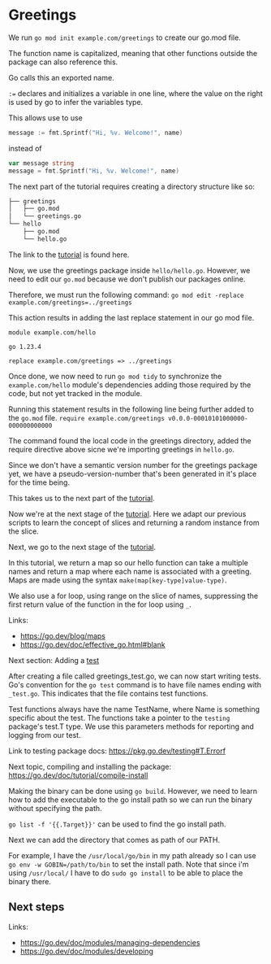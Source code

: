 # Greetings

We run `go mod init example.com/greetings` to create our go.mod file. 

The function name is capitalized, meaning that other functions outside the package can also reference this. 

Go calls this an exported name.

`:=` declares and initializes a variable in one line, where the value on the right is used by go to infer the variables type. 

This allows use to use 

```go
message := fmt.Sprintf("Hi, %v. Welcome!", name)
```

instead of 

```go
var message string
message = fmt.Sprintf("Hi, %v. Welcome!", name)
```

The next part of the tutorial requires creating a directory structure like so:

```bash
├── greetings
│   ├── go.mod
│   └── greetings.go
└── hello
    ├── go.mod
    └── hello.go
```

The link to the [tutorial](https://go.dev/doc/tutorial/call-module-code) is found here.

Now, we use the greetings package inside `hello/hello.go`. However, we need to edit our `go.mod` because we don't publish our packages online. 

Therefore, we must run the following command:
`go mod edit -replace example.com/greetings=../greetings`

This action results in adding the last replace statement in our go mod file.

```
module example.com/hello

go 1.23.4

replace example.com/greetings => ../greetings
```

Once done, we now need to run `go mod tidy` to synchronize the `example.com/hello` module's dependencies adding those required by the code, but not yet tracked in the module.

Running this statement results in the following line being further added to the `go.mod` file. 
`require example.com/greetings v0.0.0-00010101000000-000000000000`

The command found the local code in the greetings directory, added the require directive above sicne we're importing greetings in `hello.go`.

Since we don't have a semantic version number for the greetings package yet, we have a pseudo-version-number that's been generated in it's place for the time being.

This takes us to the next part of the [tutorial](https://go.dev/doc/tutorial/handle-errors).

Now we're at the next stage of the [tutorial](https://go.dev/doc/tutorial/random-greeting). Here we adapt our previous scripts to learn the concept of slices and returning a random instance from the slice.

Next, we go to the next stage of the [tutorial](https://go.dev/doc/tutorial/greetings-multiple-people).

In this tutorial, we return a map so our hello function can take a multiple names and return a map where each name is associated with a greeting. Maps are made using the syntax `make(map[key-type]value-type)`.

We also use a for loop, using range on the slice of names, suppressing the first return value of the function in the for loop using `_`.

Links: 
* https://go.dev/blog/maps
* https://go.dev/doc/effective_go.html#blank

Next section: Adding a [test](https://go.dev/doc/tutorial/add-a-test)

After creating a file called greetings_test.go, we can now start writing tests. Go's convention for the `go test` command is to have file names ending with `_test.go`. This indicates that the file contains test functions.

Test functions always have the name TestName, where Name is something specific about the test. The functions take a pointer to the `testing` package's test.T type. We use this parameters methods for reporting and logging from our test. 

Link to testing package docs: https://pkg.go.dev/testing#T.Errorf

Next topic, compiling and installing the package: https://go.dev/doc/tutorial/compile-install

Making the binary can be done using `go build`. However, we need to learn how to add the executable to the go install path so we can run the binary without specifying the path.

`go list -f '{{.Target}}'` can be used to find the go install path.

Next we can add the directory that comes as path of our PATH. 

For example, I have the `/usr/local/go/bin` in my path already so I can use `go env -w GOBIN=/path/to/bin` to set the install path. Note that since i'm using `/usr/local/` I have to do `sudo go install` to be able to place the binary there.

## Next steps
Links:
* https://go.dev/doc/modules/managing-dependencies
* https://go.dev/doc/modules/developing
